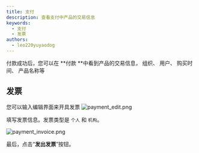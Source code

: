 ```yaml
---
title: 支付
description: 查看支付中产品的交易信息
keywords:
  - 支付
  - 发票
authors:
  - leo220yuyaodog
---
```


付款成功后，您可以在 **付款 **中看到产品的交易信息， 组织、 用户、 购买时间、 产品名称等

## 发票

您可以输入编辑界面来开具发票 ![payment_edit.png](/img/products/payment_edit.png)

填写发票信息。发票类型是 `个人` 和 `机构`。

![payment_invoice.png](/img/products/payment_invoice.png)

最后，点击“**发出发票**”按钮。
